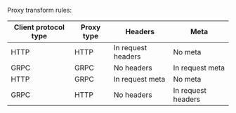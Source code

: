 Proxy transform rules:

| Client protocol type  | Proxy type  | Headers | Meta |
| ------------- | ------------- | -------------- | -------------- |
| HTTP  | HTTP  |  In request headers |    No meta  |
| GRPC  | GRPC  |  No headers  |  In request meta  |
| HTTP  | GRPC  |  In request meta  |    No meta  |
| GRPC  | HTTP  |  No headers  |  In request headers  |

